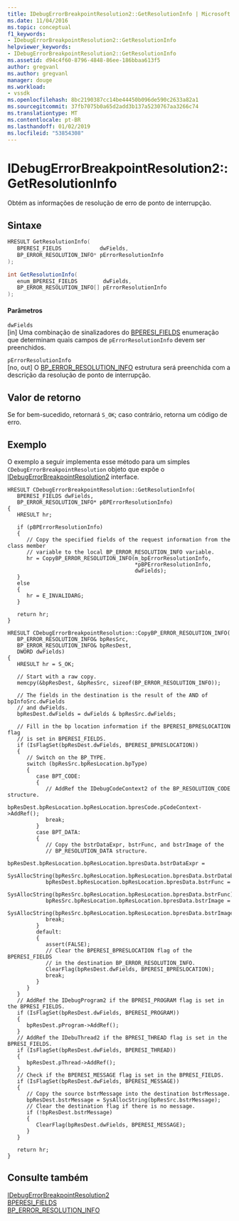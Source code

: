 ```yaml
---
title: IDebugErrorBreakpointResolution2::GetResolutionInfo | Microsoft Docs
ms.date: 11/04/2016
ms.topic: conceptual
f1_keywords:
- IDebugErrorBreakpointResolution2::GetResolutionInfo
helpviewer_keywords:
- IDebugErrorBreakpointResolution2::GetResolutionInfo
ms.assetid: d94c4f60-8796-4848-86ee-186bbaa613f5
author: gregvanl
ms.author: gregvanl
manager: douge
ms.workload:
- vssdk
ms.openlocfilehash: 8bc2190387cc14be44450b096de590c2633a82a1
ms.sourcegitcommit: 37fb7075b0a65d2add3b137a5230767aa3266c74
ms.translationtype: MT
ms.contentlocale: pt-BR
ms.lasthandoff: 01/02/2019
ms.locfileid: "53854308"
---
```

# <a name="idebugerrorbreakpointresolution2getresolutioninfo"></a>IDebugErrorBreakpointResolution2::GetResolutionInfo
Obtém as informações de resolução de erro de ponto de interrupção.  
  
## <a name="syntax"></a>Sintaxe  
  
```cpp  
HRESULT GetResolutionInfo(   
   BPERESI_FIELDS            dwFields,  
   BP_ERROR_RESOLUTION_INFO* pErrorResolutionInfo  
);  
```  
  
```csharp  
int GetResolutionInfo(   
   enum_BPERESI_FIELDS        dwFields,  
   BP_ERROR_RESOLUTION_INFO[] pErrorResolutionInfo  
);  
```  
  
#### <a name="parameters"></a>Parâmetros  
 `dwFields`  
 [in] Uma combinação de sinalizadores do [BPERESI_FIELDS](../../../extensibility/debugger/reference/bperesi-fields.md) enumeração que determinam quais campos de `pErrorResolutionInfo` devem ser preenchidos.  
  
 `pErrorResolutionInfo`  
 [no, out] O [BP_ERROR_RESOLUTION_INFO](../../../extensibility/debugger/reference/bp-error-resolution-info.md) estrutura será preenchida com a descrição da resolução de ponto de interrupção.  
  
## <a name="return-value"></a>Valor de retorno  
 Se for bem-sucedido, retornará `S_OK`; caso contrário, retorna um código de erro.  
  
## <a name="example"></a>Exemplo  
 O exemplo a seguir implementa esse método para um simples `CDebugErrorBreakpointResolution` objeto que expõe o [IDebugErrorBreakpointResolution2](../../../extensibility/debugger/reference/idebugerrorbreakpointresolution2.md) interface.  
  
```  
HRESULT CDebugErrorBreakpointResolution::GetResolutionInfo(  
   BPERESI_FIELDS dwFields,  
   BP_ERROR_RESOLUTION_INFO* pBPErrorResolutionInfo)    
{    
   HRESULT hr;    
  
   if (pBPErrorResolutionInfo)    
   {    
      // Copy the specified fields of the request information from the class member  
      // variable to the local BP_ERROR_RESOLUTION_INFO variable.    
      hr = CopyBP_ERROR_RESOLUTION_INFO(m_bpErrorResolutionInfo,  
                                        *pBPErrorResolutionInfo,  
                                        dwFields);    
   }    
   else    
   {    
      hr = E_INVALIDARG;    
   }    
  
   return hr;    
}  
  
HRESULT CDebugErrorBreakpointResolution::CopyBP_ERROR_RESOLUTION_INFO(  
   BP_ERROR_RESOLUTION_INFO& bpResSrc,  
   BP_ERROR_RESOLUTION_INFO& bpResDest,  
   DWORD dwFields)  
{    
   HRESULT hr = S_OK;    
  
   // Start with a raw copy.    
   memcpy(&bpResDest, &bpResSrc, sizeof(BP_ERROR_RESOLUTION_INFO));    
  
   // The fields in the destination is the result of the AND of bpInfoSrc.dwFields  
   // and dwFields.    
   bpResDest.dwFields = dwFields & bpResSrc.dwFields;    
  
   // Fill in the bp location information if the BPERESI_BPRESLOCATION flag  
   // is set in BPERESI_FIELDS.    
   if (IsFlagSet(bpResDest.dwFields, BPERESI_BPRESLOCATION))    
   {    
      // Switch on the BP_TYPE.      
      switch (bpResSrc.bpResLocation.bpType)    
      {    
         case BPT_CODE:    
         {    
            // AddRef the IDebugCodeContext2 of the BP_RESOLUTION_CODE structure.    
            bpResDest.bpResLocation.bpResLocation.bpresCode.pCodeContext->AddRef();    
            break;    
         }    
         case BPT_DATA:    
         {    
            // Copy the bstrDataExpr, bstrFunc, and bstrImage of the  
            // BP_RESOLUTION_DATA structure.    
            bpResDest.bpResLocation.bpResLocation.bpresData.bstrDataExpr =  
               SysAllocString(bpResSrc.bpResLocation.bpResLocation.bpresData.bstrDataExpr);  
            bpResDest.bpResLocation.bpResLocation.bpresData.bstrFunc =  
               SysAllocString(bpResSrc.bpResLocation.bpResLocation.bpresData.bstrFunc);  
            bpResSrc.bpResLocation.bpResLocation.bpresData.bstrImage =  
               SysAllocString(bpResSrc.bpResLocation.bpResLocation.bpresData.bstrImage);  
            break;  
         }  
         default:  
         {  
            assert(FALSE);  
            // Clear the BPERESI_BPRESLOCATION flag of the BPERESI_FIELDS  
            // in the destination BP_ERROR_RESOLUTION_INFO.  
            ClearFlag(bpResDest.dwFields, BPERESI_BPRESLOCATION);  
            break;  
         }    
      }    
   }    
   // AddRef the IDebugProgram2 if the BPRESI_PROGRAM flag is set in the BPRESI_FIELDS.    
   if (IsFlagSet(bpResDest.dwFields, BPERESI_PROGRAM))    
   {    
      bpResDest.pProgram->AddRef();    
   }    
   // AddRef the IDebuThread2 if the BPRESI_THREAD flag is set in the BPRESI_FIELDS.    
   if (IsFlagSet(bpResDest.dwFields, BPERESI_THREAD))    
   {    
      bpResDest.pThread->AddRef();    
   }    
   // Check if the BPERESI_MESSAGE flag is set in the BPRESI_FIELDS.    
   if (IsFlagSet(bpResDest.dwFields, BPERESI_MESSAGE))    
   {    
      // Copy the source bstrMessage into the destination bstrMessage.    
      bpResDest.bstrMessage = SysAllocString(bpResSrc.bstrMessage);    
      // Clear the destination flag if there is no message.    
      if (!bpResDest.bstrMessage)    
      {    
         ClearFlag(bpResDest.dwFields, BPERESI_MESSAGE);    
      }    
   }    
  
   return hr;    
}    
```  
  
## <a name="see-also"></a>Consulte também  
 [IDebugErrorBreakpointResolution2](../../../extensibility/debugger/reference/idebugerrorbreakpointresolution2.md)   
 [BPERESI_FIELDS](../../../extensibility/debugger/reference/bperesi-fields.md)   
 [BP_ERROR_RESOLUTION_INFO](../../../extensibility/debugger/reference/bp-error-resolution-info.md)